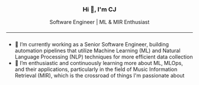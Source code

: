 <!--
**cjbayron/cjbayron** is a ✨ _special_ ✨ repository because its `README.md` (this file) appears on your GitHub profile.

Here are some ideas to get you started:

- 🔭 I’m currently working on ...
- 🌱 I’m currently learning ...
- 👯 I’m looking to collaborate on ...
- 🤔 I’m looking for help with ...
- 💬 Ask me about ...
- 📫 How to reach me: ...
- 😄 Pronouns: ...
- ⚡ Fun fact: ...
-->

<h3 align="center">Hi 👋, I'm CJ</h3>
<p align="center">
    Software Engineer
    |
    ML & MIR Enthusiast
</p>

##### <hr/>

- 🔭 I’m currently working as a Senior Software Engineer, building automation pipelines that utilize Machine Learning (ML) and Natural Language Processing (NLP) techniques for more efficient data collection
- 🌱 I’m enthusiastic and continuously learning more about ML, MLOps, and their applications, particularly in the field of Music Information Retrieval (MIR), which is the crossroad of things I'm passionate about
